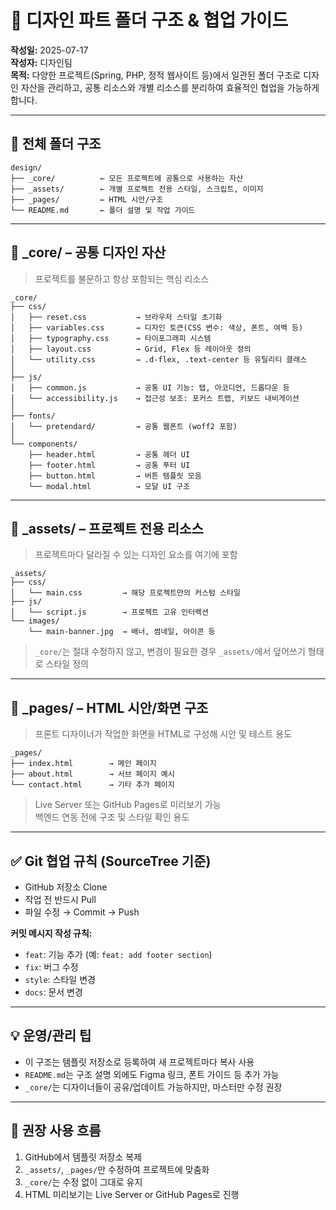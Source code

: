 # 🎨 디자인 파트 폴더 구조 & 협업 가이드

**작성일:** 2025-07-17  
**작성자:** 디자인팀  
**목적:** 다양한 프로젝트(Spring, PHP, 정적 웹사이트 등)에서 일관된 폴더 구조로 디자인 자산을 관리하고, 공통 리소스와 개별 리소스를 분리하여 효율적인 협업을 가능하게 합니다.

---

## 📁 전체 폴더 구조

```
design/
├── _core/          ← 모든 프로젝트에 공통으로 사용하는 자산
├── _assets/        ← 개별 프로젝트 전용 스타일, 스크립트, 이미지
├── _pages/         ← HTML 시안/구조
└── README.md       ← 폴더 설명 및 작업 가이드
```

---

## 📁 _core/ – 공통 디자인 자산

> 프로젝트를 불문하고 항상 포함되는 핵심 리소스

```
_core/
├── css/
│   ├── reset.css           → 브라우저 스타일 초기화
│   ├── variables.css       → 디자인 토큰(CSS 변수: 색상, 폰트, 여백 등)
│   ├── typography.css      → 타이포그래피 시스템
│   ├── layout.css          → Grid, Flex 등 레이아웃 정의
│   └── utility.css         → .d-flex, .text-center 등 유틸리티 클래스
│
├── js/
│   ├── common.js           → 공통 UI 기능: 탭, 아코디언, 드롭다운 등
│   └── accessibility.js    → 접근성 보조: 포커스 트랩, 키보드 내비게이션
│
├── fonts/
│   └── pretendard/         → 공통 웹폰트 (woff2 포함)
│
└── components/
    ├── header.html         → 공통 헤더 UI
    ├── footer.html         → 공통 푸터 UI
    ├── button.html         → 버튼 템플릿 모음
    └── modal.html          → 모달 UI 구조
```

---

## 📁 _assets/ – 프로젝트 전용 리소스

> 프로젝트마다 달라질 수 있는 디자인 요소를 여기에 포함

```
_assets/
├── css/
│   └── main.css         → 해당 프로젝트만의 커스텀 스타일
├── js/
│   └── script.js        → 프로젝트 고유 인터랙션
└── images/
    └── main-banner.jpg  → 배너, 썸네일, 아이콘 등
```

> `_core/`는 절대 수정하지 않고, 변경이 필요한 경우 `_assets/`에서 덮어쓰기 형태로 스타일 정의

---

## 📁 _pages/ – HTML 시안/화면 구조

> 프론트 디자이너가 작업한 화면을 HTML로 구성해 시안 및 테스트 용도

```
_pages/
├── index.html        → 메인 페이지
├── about.html        → 서브 페이지 예시
└── contact.html      → 기타 추가 페이지
```

> Live Server 또는 GitHub Pages로 미리보기 가능  
> 백엔드 연동 전에 구조 및 스타일 확인 용도

---

## ✅ Git 협업 규칙 (SourceTree 기준)

- GitHub 저장소 Clone  
- 작업 전 반드시 Pull  
- 파일 수정 → Commit → Push

**커밋 메시지 작성 규칙:**

- `feat`: 기능 추가 (예: `feat: add footer section`)
- `fix`: 버그 수정
- `style`: 스타일 변경
- `docs`: 문서 변경

---

## 💡 운영/관리 팁

- 이 구조는 템플릿 저장소로 등록하여 새 프로젝트마다 복사 사용
- `README.md`는 구조 설명 외에도 Figma 링크, 폰트 가이드 등 추가 가능
- `_core/`는 디자이너들이 공유/업데이트 가능하지만, 마스터만 수정 권장

---

## 📌 권장 사용 흐름

1. GitHub에서 템플릿 저장소 복제  
2. `_assets/`, `_pages/`만 수정하여 프로젝트에 맞춤화  
3. `_core/`는 수정 없이 그대로 유지  
4. HTML 미리보기는 Live Server or GitHub Pages로 진행
